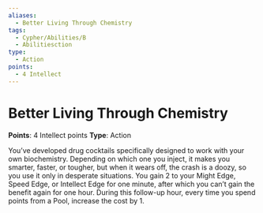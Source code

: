 ```yaml
---
aliases:
  - Better Living Through Chemistry
tags:
  - Cypher/Abilities/B
  - Abilitiesction
type:
  - Action
points:
  - 4 Intellect
---
```


# Better Living Through Chemistry

**Points**: 4 Intellect points
**Type**: Action

You’ve developed drug cocktails specifically designed to work with your own biochemistry. Depending on which one you inject, it makes you smarter, faster, or tougher, but when it wears off, the crash is a doozy, so you use it only in desperate situations. You gain 2 to your Might Edge, Speed Edge, or Intellect Edge for one minute, after which you can’t gain the benefit again for one hour. During this follow-up hour, every time you spend points from a Pool, increase the cost by 1.
